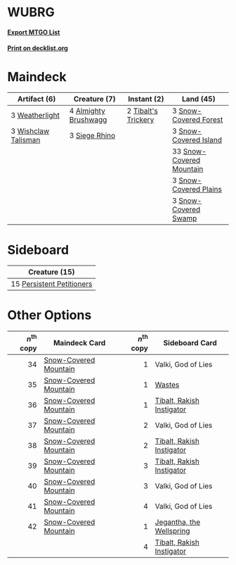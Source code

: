 # WUBRG

#### [Export MTGO List](../collection/WUBRG/WUBRG.txt)
#### [Print on decklist.org](http://decklist.org/?deckmain=4%09Almighty%20Brushwagg%0A3%09Siege%20Rhino%0A3%09Snow-Covered%20Forest%0A3%09Snow-Covered%20Island%0A33%09Snow-Covered%20Mountain%0A3%09Snow-Covered%20Plains%0A3%09Snow-Covered%20Swamp%0A2%09Tibalt's%20Trickery%0A3%09Weatherlight%0A3%09Wishclaw%20Talisman&deckside=15%09Persistent%20Petitioners)
# Maindeck

|                                         Artifact (6)                                         |                                         Creature (7)                                          |                                         Instant (2)                                          |                                             Land (45)                                             |
|----------------------------------------------------------------------------------------------|-----------------------------------------------------------------------------------------------|----------------------------------------------------------------------------------------------|---------------------------------------------------------------------------------------------------|
|3 [Weatherlight](http://gatherer.wizards.com/Pages/Card/Details.aspx?multiverseid=443125)     |4 [Almighty Brushwagg](http://gatherer.wizards.com/Pages/Card/Details.aspx?multiverseid=479663)|2 [Tibalt's Trickery](http://gatherer.wizards.com/Pages/Card/Details.aspx?multiverseid=503765)|3 [Snow-Covered Forest](http://gatherer.wizards.com/Pages/Card/Details.aspx?multiverseid=121192)   |
|3 [Wishclaw Talisman](http://gatherer.wizards.com/Pages/Card/Details.aspx?multiverseid=473072)|3 [Siege Rhino](http://gatherer.wizards.com/Pages/Card/Details.aspx?multiverseid=386666)       |                                                                                              |3 [Snow-Covered Island](http://gatherer.wizards.com/Pages/Card/Details.aspx?multiverseid=121130)   |
|                                                                                              |                                                                                               |                                                                                              |33 [Snow-Covered Mountain](http://gatherer.wizards.com/Pages/Card/Details.aspx?multiverseid=121233)|
|                                                                                              |                                                                                               |                                                                                              |3 [Snow-Covered Plains](http://gatherer.wizards.com/Pages/Card/Details.aspx?multiverseid=121267)   |
|                                                                                              |                                                                                               |                                                                                              |3 [Snow-Covered Swamp](http://gatherer.wizards.com/Pages/Card/Details.aspx?multiverseid=121256)    |


# Sideboard

|                                           Creature (15)                                            |
|----------------------------------------------------------------------------------------------------|
|15 [Persistent Petitioners](http://gatherer.wizards.com/Pages/Card/Details.aspx?multiverseid=457188)|


# Other Options

|*n*<sup>th</sup> copy|                                         Maindeck Card                                          |*n*<sup>th</sup> copy|                                           Sideboard Card                                           |
|--------------------:|------------------------------------------------------------------------------------------------|--------------------:|----------------------------------------------------------------------------------------------------|
|                   34|[Snow-Covered Mountain](http://gatherer.wizards.com/Pages/Card/Details.aspx?multiverseid=121233)|                    1|Valki, God of Lies                                                                                  |
|                   35|[Snow-Covered Mountain](http://gatherer.wizards.com/Pages/Card/Details.aspx?multiverseid=121233)|                    1|[Wastes](http://gatherer.wizards.com/Pages/Card/Details.aspx?multiverseid=407694)                   |
|                   36|[Snow-Covered Mountain](http://gatherer.wizards.com/Pages/Card/Details.aspx?multiverseid=121233)|                    1|[Tibalt, Rakish Instigator](http://gatherer.wizards.com/Pages/Card/Details.aspx?multiverseid=461073)|
|                   37|[Snow-Covered Mountain](http://gatherer.wizards.com/Pages/Card/Details.aspx?multiverseid=121233)|                    2|Valki, God of Lies                                                                                  |
|                   38|[Snow-Covered Mountain](http://gatherer.wizards.com/Pages/Card/Details.aspx?multiverseid=121233)|                    2|[Tibalt, Rakish Instigator](http://gatherer.wizards.com/Pages/Card/Details.aspx?multiverseid=461073)|
|                   39|[Snow-Covered Mountain](http://gatherer.wizards.com/Pages/Card/Details.aspx?multiverseid=121233)|                    3|[Tibalt, Rakish Instigator](http://gatherer.wizards.com/Pages/Card/Details.aspx?multiverseid=461073)|
|                   40|[Snow-Covered Mountain](http://gatherer.wizards.com/Pages/Card/Details.aspx?multiverseid=121233)|                    3|Valki, God of Lies                                                                                  |
|                   41|[Snow-Covered Mountain](http://gatherer.wizards.com/Pages/Card/Details.aspx?multiverseid=121233)|                    4|Valki, God of Lies                                                                                  |
|                   42|[Snow-Covered Mountain](http://gatherer.wizards.com/Pages/Card/Details.aspx?multiverseid=121233)|                    1|[Jegantha, the Wellspring](http://gatherer.wizards.com/Pages/Card/Details.aspx?multiverseid=479742) |
|                     |                                                                                                |                    4|[Tibalt, Rakish Instigator](http://gatherer.wizards.com/Pages/Card/Details.aspx?multiverseid=461073)|

